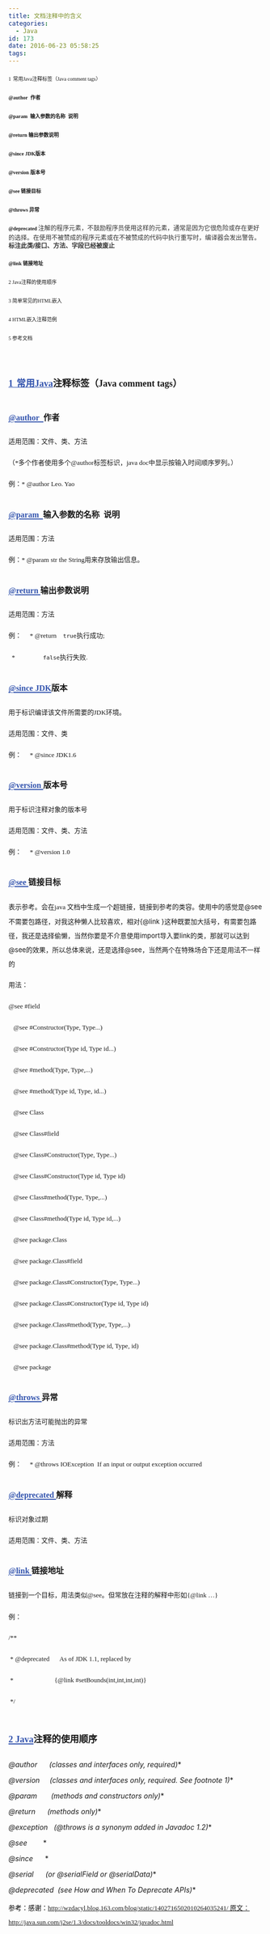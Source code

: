 ```yaml
---
title: 文档注释中的含义
categories:
  - Java
id: 173
date: 2016-06-23 05:58:25
tags:
---
```


<span style="line-height: 23px; font-size: x-small;"><span style="font-family: Tahoma;">1</span><span style="line-height: 25px; font-family: Calibri, sans-serif; color: windowtext; font-size: 10.5pt;"> </span>常用<span style="font-family: Tahoma;">Java</span>注释标签（<span style="font-family: Tahoma;">Java comment tags</span>）</span>

**<span style="line-height: 23px; font-size: x-small;"><span style="font-family: Tahoma;">@author  </span>作者</span>**

**<span style="line-height: 23px; font-size: x-small;"><span style="font-family: Tahoma;">@param  </span>输入参数的名称<span style="font-family: Tahoma;">  </span>说明</span>**

**<span style="line-height: 23px; font-size: x-small;"><span style="font-family: Tahoma;">@return </span>输出参数说明</span>**

**<span style="line-height: 23px; font-size: x-small;"><span style="font-family: Tahoma;">@since JDK</span>版本</span>**

**<span style="line-height: 23px; font-size: x-small;"><span style="font-family: Tahoma;">@version </span>版本号</span>**

**<span style="line-height: 23px; font-size: x-small;"><span style="font-family: Tahoma;">@see </span>链接目标</span>**

**<span style="line-height: 23px; font-size: x-small;"><span style="font-family: Tahoma;">@throws </span>异常</span>**

<span style="line-height: 23px; font-size: x-small;"><span style="font-family: Tahoma;">**@deprecated** </span></span><span style="color: #333333; font-family: Tahoma, Helvetica, Arial, sans-serif; font-size: 12.1599998474121px; line-height: 1.3em;">注解的程序元素，不鼓励程序员使用这样的元素，通常是因为它很危险或存在更好的选择。在使用不被赞成的程序元素或在不被赞成的代码中执行重写时，编译器会发出警告。**标注此类/接口、方法、字段已经被废止**</span>

**<span style="line-height: 23px; font-size: x-small;"><span style="font-family: Tahoma;">@link </span>链接地址</span>**

<span style="line-height: 23px; font-size: x-small;"><span style="font-family: Tahoma;">2 Java</span>注释的使用顺序</span>

<span style="line-height: 23px; font-size: x-small;"><span style="font-family: Tahoma;">3 </span>简单常见的<span style="font-family: Tahoma;">HTML</span>嵌入</span>

<span style="line-height: 23px; font-size: x-small;"><span style="font-family: Tahoma;">4 </span></span><span style="line-height: 23px; font-size: x-small;"><span style="font-family: Tahoma;">HTML嵌入注释范例</span></span>

<span style="line-height: 23px; font-size: x-small;"><span style="font-family: Tahoma;">5 </span>参考文档</span>

<span style="line-height: 28px; font-family: Tahoma; font-size: small;"> </span>

<a style="color: #3354ae; text-decoration: underline;">**<span style="line-height: 43px; font-size: large;"><span style="font-family: Tahoma;">1</span><span style="line-height: normal; font-weight: normal; font-size: 7pt; font-family: 'Times New Roman';">   </span>常用<span style="font-family: Tahoma;">Java</span></span>**</a>**<span style="line-height: 43px; font-size: large;">注释标签（<span style="font-family: Tahoma;">Java comment tags</span>）</span>**

## <a style="color: #3354ae; text-decoration: underline;"><span style="font-family: Cambria;"><span style="line-height: 32px; font-size: medium;">@author  </span></span></a><span style="line-height: 32px; font-size: medium;">作者</span>

<span style="line-height: 28px; font-family: Tahoma; font-size: small;">适用范围：文件、类、方法</span>

<span style="line-height: 28px; font-family: Tahoma; font-size: small;">（*多个作者使用多个@author标签标识，java doc中显示按输入时间顺序罗列。）</span>

<span style="line-height: 28px; font-family: Tahoma; font-size: small;">例：* @author Leo. Yao</span>

## <a style="color: #3354ae; text-decoration: underline;"><span style="font-family: Cambria;"><span style="line-height: 32px; font-size: medium;">@param  </span></span></a><span style="line-height: 32px; font-size: medium;">输入参数的名称<span style="font-family: Cambria;">  </span>说明</span>

<span style="line-height: 28px; font-family: Tahoma; font-size: small;">适用范围：方法</span>

<span style="line-height: 28px; font-family: Tahoma; font-size: small;">例：* @param str the String用来存放输出信息。</span>

## <a style="color: #3354ae; text-decoration: underline;"><span style="line-height: 32px; font-family: Cambria; font-size: medium;">@return </span></a><span style="line-height: 32px; font-size: medium;">输出参数说明</span>

<span style="line-height: 28px; font-family: Tahoma; font-size: small;">适用范围：方法</span>

<span style="line-height: 28px; font-family: Tahoma; font-size: small;">例：     * @return    <code>true</code>执行成功;</span>

<span style="line-height: 28px; font-family: Tahoma; font-size: small;">  *                 <code>false</code>执行失败.</span>

## <a style="color: #3354ae; text-decoration: underline;"><span style="line-height: 32px; font-family: Cambria; font-size: medium;">@since JDK</span></a><span style="line-height: 32px; font-size: medium;">版本</span>

<span style="line-height: 28px; font-family: Tahoma; font-size: small;">用于标识编译该文件所需要的JDK环境。</span>

<span style="line-height: 28px; font-family: Tahoma; font-size: small;">适用范围：文件、类</span>

<span style="line-height: 28px; font-family: Tahoma; font-size: small;">例：     * @since JDK1.6</span>

## <a style="color: #3354ae; text-decoration: underline;"><span style="line-height: 32px; font-family: Cambria; font-size: medium;">@version </span></a><span style="line-height: 32px; font-size: medium;">版本号</span>

<span style="line-height: 28px; font-family: Tahoma; font-size: small;">用于标识注释对象的版本号</span>

<span style="line-height: 28px; font-family: Tahoma; font-size: small;">适用范围：文件、类、方法</span>

<span style="line-height: 28px; font-family: Tahoma; font-size: small;">例：     * @version 1.0</span>

## <a style="color: #3354ae; text-decoration: underline;"><span style="line-height: 32px; font-family: Cambria; font-size: medium;">@see </span></a><span style="line-height: 32px; font-size: medium;">链接目标</span>

<span style="line-height: 28px; font-size: small;"><span style="font-family: Tahoma;">表示参考</span>。会在<span style="font-family: Tahoma;">java </span>文档中生成一个超链接，链接到参考的类容。使用中的感觉是@see不需要包路径，对我这种懒人比较喜欢，相对{@link }这种既要加大括号，有需要包路径，我还是选择偷懒，当然你要是不介意使用import导入要link的类，那就可以达到@see的效果，所以总体来说，还是选择@see，当然两个在特殊场合下还是用法不一样的</span>

<span style="line-height: 28px; font-family: Tahoma; font-size: small;">用法：</span>

<span style="line-height: 28px; font-family: Tahoma; font-size: small;">@see #field</span>

<span style="font-family: Tahoma;"><span style="line-height: 28px; font-size: small;">   @see #Constructor(Type, Type...)</span></span>

<span style="font-family: Tahoma;"><span style="line-height: 28px; font-size: small;">   @see #Constructor(Type id, Type id...)</span></span>

<span style="font-family: Tahoma;"><span style="line-height: 28px; font-size: small;">   @see #method(Type, Type,...)</span></span>

<span style="font-family: Tahoma;"><span style="line-height: 28px; font-size: small;">   @see #method(Type id, Type, id...)</span></span>

<span style="font-family: Tahoma;"><span style="line-height: 28px; font-size: small;">   @see Class</span></span>

<span style="font-family: Tahoma;"><span style="line-height: 28px; font-size: small;">   @see Class#field</span></span>

<span style="font-family: Tahoma;"><span style="line-height: 28px; font-size: small;">   @see Class#Constructor(Type, Type...)</span></span>

<span style="font-family: Tahoma;"><span style="line-height: 28px; font-size: small;">   @see Class#Constructor(Type id, Type id)</span></span>

<span style="font-family: Tahoma;"><span style="line-height: 28px; font-size: small;">   @see Class#method(Type, Type,...)</span></span>

<span style="font-family: Tahoma;"><span style="line-height: 28px; font-size: small;">   @see Class#method(Type id, Type id,...)</span></span>

<span style="font-family: Tahoma;"><span style="line-height: 28px; font-size: small;">   @see package.Class</span></span>

<span style="font-family: Tahoma;"><span style="line-height: 28px; font-size: small;">   @see package.Class#field</span></span>

<span style="font-family: Tahoma;"><span style="line-height: 28px; font-size: small;">   @see package.Class#Constructor(Type, Type...)</span></span>

<span style="font-family: Tahoma;"><span style="line-height: 28px; font-size: small;">   @see package.Class#Constructor(Type id, Type id)</span></span>

<span style="font-family: Tahoma;"><span style="line-height: 28px; font-size: small;">   @see package.Class#method(Type, Type,...)</span></span>

<span style="font-family: Tahoma;"><span style="line-height: 28px; font-size: small;">   @see package.Class#method(Type id, Type, id)</span></span>

<span style="font-family: Tahoma;"><span style="line-height: 28px; font-size: small;">   @see package</span></span>

## <a style="color: #3354ae; text-decoration: underline;"><span style="line-height: 32px; font-family: Cambria; font-size: medium;">@throws </span></a><span style="line-height: 32px; font-size: medium;">异常</span>

<span style="line-height: 28px; font-size: small;">标识出方法可能抛出的异常</span>

<span style="line-height: 28px; font-size: small;">适用范围：方法</span>

<span style="line-height: 28px; font-size: small;">例：<span style="font-family: Tahoma;">     * @throws IOException  If an input or output exception occurred</span></span>

## <a style="color: #3354ae; text-decoration: underline;"><span style="line-height: 32px; font-family: Cambria; font-size: medium;">@deprecated </span></a><span style="line-height: 32px; font-size: medium;">解释</span>

<span style="line-height: 28px; font-size: small;">标识对象过期</span>

<span style="line-height: 28px; font-size: small;">适用范围：文件、类、方法</span>

## <a style="color: #3354ae; text-decoration: underline;"><span style="line-height: 32px; font-family: Cambria; font-size: medium;">@link </span></a><span style="line-height: 32px; font-size: medium;">链接地址</span>

<span style="line-height: 28px; font-size: small;">链接到一个目标，用法类似<span style="font-family: Tahoma;">@see</span>。但常放在注释的解释中形如<span style="font-family: Tahoma;">{@link …}</span></span>

<span style="line-height: 28px; font-size: small;">例：</span>

<span style="font-family: Tahoma;"><span style="line-height: 28px; font-size: small;">/**</span></span>

<span style="font-family: Tahoma;"><span style="line-height: 28px; font-size: small;"> * @deprecated      As of JDK 1.1, replaced by</span></span>

<span style="font-family: Tahoma;"><span style="line-height: 28px; font-size: small;"> *                         {@link #setBounds(int,int,int,int)}</span></span>

<span style="font-family: Tahoma;"><span style="line-height: 28px; font-size: small;"> */</span></span>

# <a style="color: #3354ae; text-decoration: underline;"><span style="line-height: 43px; font-family: Tahoma; font-size: large;">2 Java</span></a><span style="line-height: 43px; font-size: large;">注释的使用顺序</span>

**<span style="font-family: Tahoma;"><span style="line-height: 28px; font-size: small;">* @author      (classes and interfaces only, required)</span></span>**

**<span style="font-family: Tahoma;"><span style="line-height: 28px; font-size: small;">* @version     (classes and interfaces only, required. See footnote 1)</span></span>**

**<span style="font-family: Tahoma;"><span style="line-height: 28px; font-size: small;">* @param       (methods and constructors only)</span></span>**

**<span style="font-family: Tahoma;"><span style="line-height: 28px; font-size: small;">* @return      (methods only)</span></span>**

**<span style="font-family: Tahoma;"><span style="line-height: 28px; font-size: small;">* @exception   (@throws is a synonym added in Javadoc 1.2)</span></span>**

**<span style="font-family: Tahoma;"><span style="line-height: 28px; font-size: small;">* @see        </span></span>**

**<span style="font-family: Tahoma;"><span style="line-height: 28px; font-size: small;">* @since      </span></span>**

**<span style="font-family: Tahoma;"><span style="line-height: 28px; font-size: small;">* @serial      (or @serialField or @serialData)</span></span>**

**<span style="font-family: Tahoma;"><span style="line-height: 28px; font-size: small;">* @deprecated  (see How and When To Deprecate APIs)</span></span>**

<span style="color: #000000; font-family: Tahoma; font-size: small;"><span style="line-height: 28px;">参考：感谢：</span></span><span style="color: #000000; font-family: Tahoma; font-size: small;"><span style="line-height: 28px;">http://wzdacyl.blog.163.com/blog/static/1402716502010264035241/ 原文：</span></span><span style="color: #000000; font-family: Tahoma; font-size: small;"><span style="line-height: 28px;">http://java.sun.com/j2se/1.3/docs/tooldocs/win32/javadoc.html</span></span>

